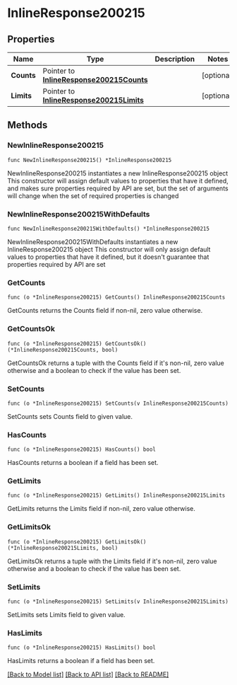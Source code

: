 # InlineResponse200215

## Properties

Name | Type | Description | Notes
------------ | ------------- | ------------- | -------------
**Counts** | Pointer to [**InlineResponse200215Counts**](InlineResponse200215Counts.md) |  | [optional] 
**Limits** | Pointer to [**InlineResponse200215Limits**](InlineResponse200215Limits.md) |  | [optional] 

## Methods

### NewInlineResponse200215

`func NewInlineResponse200215() *InlineResponse200215`

NewInlineResponse200215 instantiates a new InlineResponse200215 object
This constructor will assign default values to properties that have it defined,
and makes sure properties required by API are set, but the set of arguments
will change when the set of required properties is changed

### NewInlineResponse200215WithDefaults

`func NewInlineResponse200215WithDefaults() *InlineResponse200215`

NewInlineResponse200215WithDefaults instantiates a new InlineResponse200215 object
This constructor will only assign default values to properties that have it defined,
but it doesn't guarantee that properties required by API are set

### GetCounts

`func (o *InlineResponse200215) GetCounts() InlineResponse200215Counts`

GetCounts returns the Counts field if non-nil, zero value otherwise.

### GetCountsOk

`func (o *InlineResponse200215) GetCountsOk() (*InlineResponse200215Counts, bool)`

GetCountsOk returns a tuple with the Counts field if it's non-nil, zero value otherwise
and a boolean to check if the value has been set.

### SetCounts

`func (o *InlineResponse200215) SetCounts(v InlineResponse200215Counts)`

SetCounts sets Counts field to given value.

### HasCounts

`func (o *InlineResponse200215) HasCounts() bool`

HasCounts returns a boolean if a field has been set.

### GetLimits

`func (o *InlineResponse200215) GetLimits() InlineResponse200215Limits`

GetLimits returns the Limits field if non-nil, zero value otherwise.

### GetLimitsOk

`func (o *InlineResponse200215) GetLimitsOk() (*InlineResponse200215Limits, bool)`

GetLimitsOk returns a tuple with the Limits field if it's non-nil, zero value otherwise
and a boolean to check if the value has been set.

### SetLimits

`func (o *InlineResponse200215) SetLimits(v InlineResponse200215Limits)`

SetLimits sets Limits field to given value.

### HasLimits

`func (o *InlineResponse200215) HasLimits() bool`

HasLimits returns a boolean if a field has been set.


[[Back to Model list]](../README.md#documentation-for-models) [[Back to API list]](../README.md#documentation-for-api-endpoints) [[Back to README]](../README.md)



